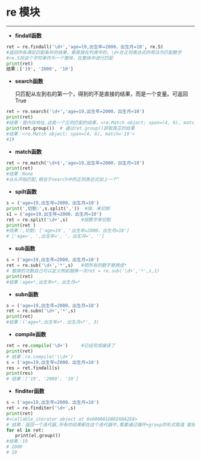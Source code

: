 # re 模块

---

- **findall函数**

```python
ret = re.findall('\d+','age=19,出生年=2000，出生月=10', re.S)
#返回所有满足匹配条件的结果，都是放在列表中的，\d+在正则表达式的用法为匹配数字 
#re.S将这个字符串作为一个整体，在整体中进行匹配
print(ret)
结果：['19', '2000', '10']
```

- **search函数**

  只匹配从左到右的第一个，得到的不是直接的结果，而是一个变量。可返回True

```python
ret = re.search('\d+','age=19,出生年=2000，出生月=10')
print(ret)
#结果：是内存地址,这是一个正则匹配的结果，<re.Match object; span=(4, 6), match='19'>
print(ret.group())  # 通过ret.group()获取真正的结果
#结果：<re.Match object; span=(4, 6), match='19'>
#19
```

- **match函数**

```python
ret = re.match('\d+$','age=19,出生年=2000，出生月=10')
print(ret)
#结果：None
#从头开始匹配,相当于search中的正则表达式加上一个^
```

- **spilt函数**

```python
s = ('age=19,出生年=2000，出生月=10')
print(',切割:',s.split(','))  #按，来切割
s1 = ('age=19,出生年=2000，出生月=10')
ret = re.split('\d+',s)     #按数字来切割
print(ret )
#结果：,切割: ['age=19', '出生年=2000，出生月=10']
# ['age=', ',出生年=', '，出生月=', '']
```

- **sub函数**

```python
s = ('age=19,出生年=2000，出生月=10')
ret = re.sub('\d+','*',s)   #把所有的数字替换成*
# 替换的次数自己可以定义例如替换一次ret = re.sub('\d+','*',s,1)
print(ret)
#结果：age=*,出生年=*，出生月=*
```

- **subn函数**

```python
s = ('age=19,出生年=2000，出生月=10')
ret = re.subn('\d+','*',s)
print(ret)
#结果：('age=*,出生年=*，出生月=*', 3)
```

- **compile函数**

```python
ret = re.compile('\d+')     #已经完成编译了
print(ret)
# 结果：re.compile('\\d+')
s = ('age=19,出生年=2000，出生月=10')
res = ret.findall(s)
print(res)
# 结果：['19', '2000', '10']
```

- **finditer函数**

```python
s = ('age=19,出生年=2000，出生月=10')
ret = re.finditer('\d+',s)
print(ret)
#<callable_iterator object at 0x000001DBEE68A2E8>
# 结果：返回一个迭代器,所有的结果都在这个迭代器中,需要通过循环+group的形式取值 能够节省内存
for el in ret:
　　print(el.group())
#结果：19
# 2000
# 10
```

